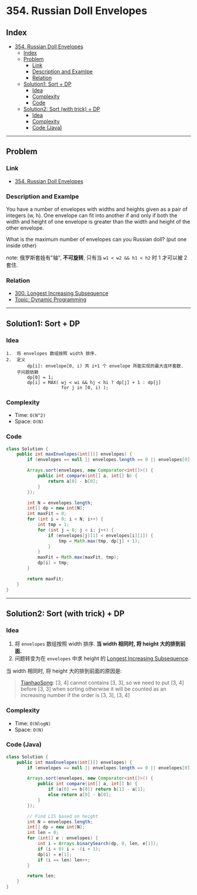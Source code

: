 # 354. Russian Doll Envelopes

## Index

- [354. Russian Doll Envelopes](#354-russian-doll-envelopes)
  - [Index](#index)
  - [Problem](#problem)
    - [Link](#link)
    - [Description and Examlpe](#description-and-examlpe)
    - [Relation](#relation)
  - [Solution1: Sort + DP](#solution1-sort--dp)
    - [Idea](#idea)
    - [Complexity](#complexity)
    - [Code](#code)
  - [Solution2: Sort (with trick) + DP](#solution2-sort-with-trick--dp)
    - [Idea](#idea-1)
    - [Complexity](#complexity-1)
    - [Code (Java)](#code-java)

----

## Problem

### Link

- [354. Russian Doll Envelopes][1]

### Description and Examlpe

You have a number of envelopes with widths and heights given as a pair of integers (w, h). One envelope can fit into another if and only if both the width and height of one envelope is greater than the width and height of the other envelope.

What is the maximum number of envelopes can you Russian doll? (put one inside other)

note: 俄罗斯套娃有"轴", **不可旋转**, 只有当 `w1 < w2 && h1 < h2` 时 1 才可以被 2 套住.

### Relation

- [300. Longest Increasing Subsequence][2]
- [Topic: Dynamic Programming][3]

----

## Solution1: Sort + DP

### Idea

```nohighlight
1.  将 envelopes 数组按照 width 排序.
2.  定义
        dp[i]: envelope[0, i) 共 i+1 个 envelope 所能实现的最大连环套数.
    子问题依赖
        dp[0] = 1;
        dp[i] = MAX( wj < wi && hj < hi ? dp[j] + 1 : dp[j]
                     for j in [0, i) );
```

### Complexity

- Time: `O(N^2)`
- Space: `O(N)`

### Code

```java
class Solution {
    public int maxEnvelopes(int[][] envelopes) {
        if (envelopes == null || envelopes.length == 0 || envelopes[0] == null) return 0;

        Arrays.sort(envelopes, new Comparator<int[]>() {
            public int compare(int[] a, int[] b) {
                return a[0] - b[0];
            }
        });

        int N = envelopes.length;
        int[] dp = new int[N];
        int maxFit = 0;
        for (int i = 0; i < N; i++) {
            int tmp = 1;
            for (int j = 0; j < i; j++) {
                if (envelopes[j][1] < envelopes[i][1]) {
                    tmp = Math.max(tmp, dp[j] + 1);
                }
            }
            maxFit = Math.max(maxFit, tmp);
            dp[i] = tmp;
        }

        return maxFit;
    }
}
```

----

## Solution2: Sort (with trick) + DP

### Idea

1. 将 `envelopes` 数组按照 width 排序. **当 width 相同时, 将 height 大的排到前面.**
2. 问题转变为在 `envelopes` 中求 height 的 [Longest Increasing Subsequence][2].

当 width 相同时, 将 height 大的排到前面的原因是:

> [TianhaoSong][4]: [3, 4] cannot contains [3, 3], so we need to put [3, 4] before [3, 3] when sorting otherwise it will be counted as an increasing number if the order is [3, 3], [3, 4]

### Complexity

- Time: `O(NlogN)`
- Space: `O(N)`

### Code (Java)

```java
class Solution {
    public int maxEnvelopes(int[][] envelopes) {
        if (envelopes == null || envelopes.length == 0 || envelopes[0] == null) return 0;

        Arrays.sort(envelopes, new Comparator<int[]>() {
            public int compare(int[] a, int[] b) {
                if (a[0] == b[0]) return b[1] - a[1];
                else return a[0] - b[0];
            }
        });

        // Find LIS based on height
        int N = envelopes.length;
        int[] dp = new int[N];
        int len = 0;
        for (int[] e : envelopes) {
            int i = Arrays.binarySearch(dp, 0, len, e[1]);
            if (i < 0) i = -(i + 1);
            dp[i] = e[1];
            if (i == len) len++;
        }

        return len;
    }
}
```

[1]: https://leetcode.com/problems/russian-doll-envelopes/
[2]: ./300.longest-increasing-subsequence.md
[3]: ../topics/dynamic-programming.md
[4]: https://leetcode.com/problems/russian-doll-envelopes/discuss/82763/Java-NLogN-Solution-with-Explanation
